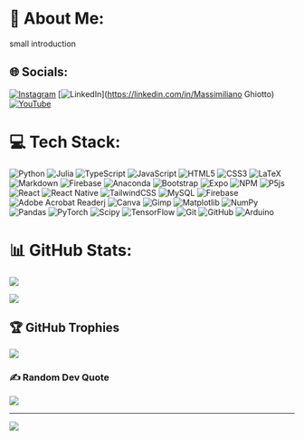 # 💫 About Me:

small introduction

## 🌐 Socials:

[![Instagram](https://img.shields.io/badge/Instagram-%23E4405F.svg?logo=Instagram&logoColor=white)](https://instagram.com/mateMATTIci) [![LinkedIn](https://img.shields.io/badge/LinkedIn-%230077B5.svg?logo=linkedin&logoColor=white)](https://linkedin.com/in/Massimiliano Ghiotto) [![YouTube](https://img.shields.io/badge/YouTube-%23FF0000.svg?logo=YouTube&logoColor=white)](https://youtube.com/@UCriyKfaUh1k8QgyN8cCwx4A)

# 💻 Tech Stack:

![Python](https://img.shields.io/badge/python-05122A?style=flat&logo=python)
![Julia](https://img.shields.io/badge/-Julia-05122A?style=flat&logo=julia)
![TypeScript](https://img.shields.io/badge/typescript-%05122A.svg?style=flat&logo=typescript)
![JavaScript](https://img.shields.io/badge/javascript-%23323330.svg?style=flat&logo=javascript)
![HTML5](https://img.shields.io/badge/html5-%23E34F26.svg?style=flat&logo=html5)
![CSS3](https://img.shields.io/badge/css3-%231572B6.svg?style=flat&logo=css3)
![LaTeX](https://img.shields.io/badge/latex-%23008080.svg?style=flat&logo=latex)
![Markdown](https://img.shields.io/badge/markdown-%23000000.svg?style=flat&logo=markdown)
![Firebase](https://img.shields.io/badge/firebase-%23039BE5.svg?style=flat&logo=firebase)
![Anaconda](https://img.shields.io/badge/Anaconda-%2344A833.svg?style=flat&logo=anaconda)
![Bootstrap](https://img.shields.io/badge/bootstrap-%238511FA.svg?style=flat&logo=bootstrap)
![Expo](https://img.shields.io/badge/expo-1C1E24?style=flat&logo=expo)
![NPM](https://img.shields.io/badge/NPM-%23CB3837.svg?style=flat&logo=npm)
![P5js](https://img.shields.io/badge/p5.js-ED225D?style=flat&logo=p5.js)
![React](https://img.shields.io/badge/react-%2320232a.svg?style=flat&logo=react)
![React Native](https://img.shields.io/badge/react_native-%2320232a.svg?style=flat&logo=react)
![TailwindCSS](https://img.shields.io/badge/tailwindcss-%2338B2AC.svg?style=flat&logo=tailwind-css)
![MySQL](https://img.shields.io/badge/mysql-4479A1.svg?style=flat&logo=mysql)
![Firebase](https://img.shields.io/badge/firebase-a08021?style=flat&logo=firebase)
![Adobe Acrobat Reader](https://img.shields.io/badge/Adobe%20Acrobat%20Reader-EC1C24.svg?style=flat&logo=Adobe%20Acrobat%20Reader)j
![Canva](https://img.shields.io/badge/Canva-%2300C4CC.svg?style=flat&logo=Canva)
![Gimp](https://img.shields.io/badge/Gimp-657D8B?style=flat&logo=gimp)
![Matplotlib](https://img.shields.io/badge/Matplotlib-%23ffffff.svg?style=flat&logo=Matplotlib)
![NumPy](https://img.shields.io/badge/numpy-%23013243.svg?style=flat&logo=numpy)
![Pandas](https://img.shields.io/badge/pandas-%23150458.svg?style=flat&logo=pandas)
![PyTorch](https://img.shields.io/badge/PyTorch-%23EE4C2C.svg?style=flat&logo=PyTorch)
![Scipy](https://img.shields.io/badge/SciPy-%230C55A5.svg?style=flat&logo=scipy)
![TensorFlow](https://img.shields.io/badge/TensorFlow-%23FF6F00.svg?style=flat&logo=TensorFlow)
![Git](https://img.shields.io/badge/git-%23F05033.svg?style=flat&logo=git)
![GitHub](https://img.shields.io/badge/github-%23121011.svg?style=flat&logo=github)
![Arduino](https://img.shields.io/badge/-Arduino-00979D?style=flat&logo=Arduino)

# 📊 GitHub Stats:

![](https://github-readme-stats.vercel.app/api?username=MaxGhi8&theme=dark&hide_border=false&include_all_commits=false&count_private=true)<br/>

<!-- ![](https://github-readme-streak-stats.herokuapp.com/?user=MaxGhi8&theme=dark&hide_border=false)<br/> -->

![](https://github-readme-stats.vercel.app/api/top-langs/?username=MaxGhi8&theme=dark&hide_border=false&include_all_commits=false&count_private=true&layout=compact)

## 🏆 GitHub Trophies

![](https://github-profile-trophy.vercel.app/?username=MaxGhi8&theme=radical&no-frame=false&no-bg=true&margin-w=4)

### ✍️ Random Dev Quote

![](https://quotes-github-readme.vercel.app/api?type=horizontal&theme=radical)

---

[![](https://visitcount.itsvg.in/api?id=MaxGhi8&icon=0&color=0)](https://visitcount.itsvg.in)

<!-- Proudly created with GPRM ( https://gprm.itsvg.in ) -->
